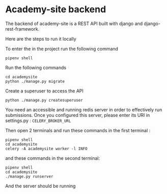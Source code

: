 # Academy-site backend

The backend of academy-site is a REST API built with django and django-rest-framework.

Here are the steps to run it locally

To enter the in the project run the following command

```
pipenv shell
```

Run the following commands

```
cd academysite
python ./manage.py migrate
```

Create a superuser to access the API

```
python ./manage.py createsuperuser
```

You need an accessible and running redis server in order to effectively run submissions.
Once you configured this server, please enter its URI in settings.py : `CELERY_BROKER_URL`

Then open 2 terminals and run these commands in the first terminal :

```
pipenv shell
cd academysite
celery -A academysite worker -l INFO
```

and these commands in the second terminal:

```
pipenv shell
cd academysite
./manage.py runserver
```

And the server should be running